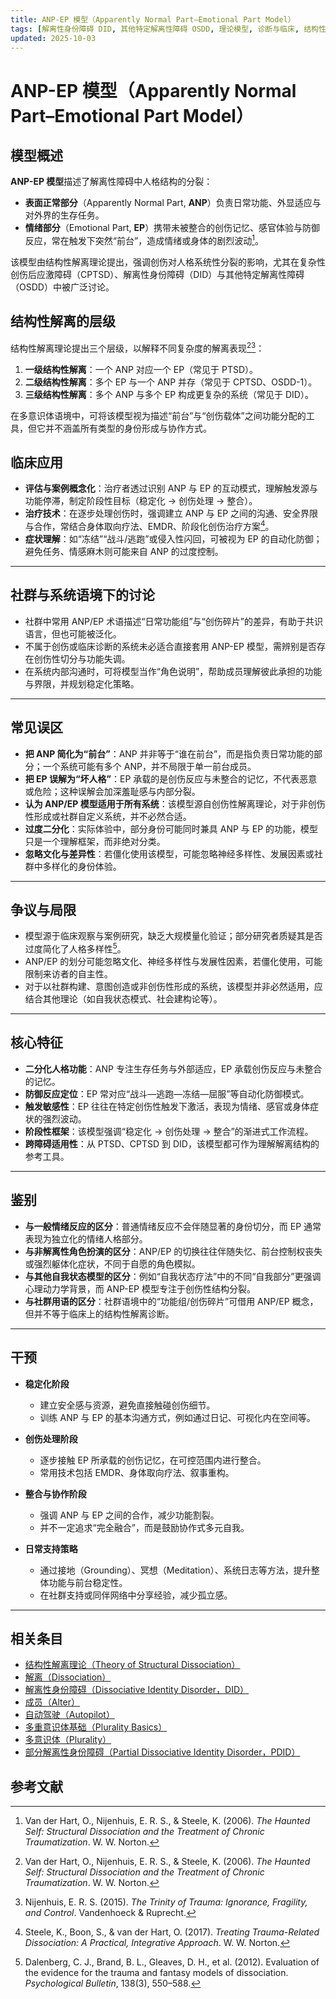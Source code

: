 ```yaml
---
title: ANP-EP 模型（Apparently Normal Part–Emotional Part Model）
tags: [解离性身份障碍 DID, 其他特定解离性障碍 OSDD, 理论模型, 诊断与临床, 结构性解离, 社区文化, 核心特征, 系统体验与机制]
updated: 2025-10-03
---
```


# ANP-EP 模型（Apparently Normal Part–Emotional Part Model）

## 模型概述

**ANP-EP 模型**描述了解离性障碍中人格结构的分裂：

- **表面正常部分**（Apparently Normal Part, **ANP**）负责日常功能、外显适应与对外界的生存任务。
- **情绪部分**（Emotional Part, **EP**）携带未被整合的创伤记忆、感官体验与防御反应，常在触发下突然“前台”，造成情绪或身体的剧烈波动[^ANP-1]。

该模型由结构性解离理论提出，强调创伤对人格系统性分裂的影响，尤其在复杂性创伤后应激障碍（CPTSD）、解离性身份障碍（DID）与其他特定解离性障碍（OSDD）中被广泛讨论。

## 结构性解离的层级

结构性解离理论提出三个层级，以解释不同复杂度的解离表现[^ANP-1][^ANP-2]：

1. **一级结构性解离**：一个 ANP 对应一个 EP（常见于 PTSD）。
2. **二级结构性解离**：多个 EP 与一个 ANP 并存（常见于 CPTSD、OSDD-1）。
3. **三级结构性解离**：多个 ANP 与多个 EP 构成更复杂的系统（常见于 DID）。

在多意识体语境中，可将该模型视为描述“前台”与“创伤载体”之间功能分配的工具，但它并不涵盖所有类型的身份形成与协作方式。

## 临床应用

- **评估与案例概念化**：治疗者透过识别 ANP 与 EP 的互动模式，理解触发源与功能停滞，制定阶段性目标（稳定化 → 创伤处理 → 整合）。
- **治疗技术**：在逐步处理创伤时，强调建立 ANP 与 EP 之间的沟通、安全界限与合作，常结合身体取向疗法、EMDR、阶段化创伤治疗方案[^ANP-3]。
- **症状理解**：如“冻结”“战斗/逃跑”或侵入性闪回，可被视为 EP 的自动化防御；避免任务、情感麻木则可能来自 ANP 的过度控制。

---

## 社群与系统语境下的讨论

- 社群中常用 ANP/EP 术语描述“日常功能组”与“创伤碎片”的差异，有助于共识语言，但也可能被泛化。
- 不属于创伤或临床诊断的系统未必适合直接套用 ANP-EP 模型，需辨别是否存在创伤性切分与功能失调。
- 在系统内部沟通时，可将模型当作“角色说明”，帮助成员理解彼此承担的功能与界限，并规划稳定化策略。

---

## 常见误区

- **把 ANP 简化为“前台”**：ANP 并非等于“谁在前台”，而是指负责日常功能的部分；一个系统可能有多个 ANP，并不局限于单一前台成员。
- **把 EP 误解为“坏人格”**：EP 承载的是创伤反应与未整合的记忆，不代表恶意或危险；这种误解会加深羞耻感与内部分裂。
- **认为 ANP/EP 模型适用于所有系统**：该模型源自创伤性解离理论，对于非创伤性形成或社群自定义系统，并不必然合适。
- **过度二分化**：实际体验中，部分身份可能同时兼具 ANP 与 EP 的功能，模型只是一个理解框架，而非绝对分类。
- **忽略文化与差异性**：若僵化使用该模型，可能忽略神经多样性、发展因素或社群中多样化的身份体验。

---

## 争议与局限

- 模型源于临床观察与案例研究，缺乏大规模量化验证；部分研究者质疑其是否过度简化了人格多样性[^ANP-4]。
- ANP/EP 的划分可能忽略文化、神经多样性与发展性因素，若僵化使用，可能限制来访者的自主性。
- 对于以社群构建、意图创造或非创伤性形成的系统，该模型并非必然适用，应结合其他理论（如自我状态模式、社会建构论等）。

---

## 核心特征

- **二分化人格功能**：ANP 专注生存任务与外部适应，EP 承载创伤反应与未整合的记忆。
- **防御反应定位**：EP 常对应“战斗—逃跑—冻结—屈服”等自动化防御模式。
- **触发敏感性**：EP 往往在特定创伤性触发下激活，表现为情绪、感官或身体症状的强烈波动。
- **阶段性框架**：该模型强调“稳定化 → 创伤处理 → 整合”的渐进式工作流程。
- **跨障碍适用性**：从 PTSD、CPTSD 到 DID，该模型都可作为理解解离结构的参考工具。

---

## 鉴别

- **与一般情绪反应的区分**：普通情绪反应不会伴随显著的身份切分，而 EP 通常表现为独立化的情绪人格部分。
- **与非解离性角色扮演的区分**：ANP/EP 的切换往往伴随失忆、前台控制权丧失或强烈躯体化症状，不同于自愿的角色模拟。
- **与其他自我状态模型的区分**：例如“自我状态疗法”中的不同“自我部分”更强调心理动力学背景，而 ANP-EP 模型专注于创伤性结构分裂。
- **与社群用语的区分**：社群语境中的“功能组/创伤碎片”可借用 ANP/EP 概念，但并不等于临床上的结构性解离诊断。

---

## 干预

- **稳定化阶段**

  - 建立安全感与资源，避免直接触碰创伤细节。
  - 训练 ANP 与 EP 的基本沟通方式，例如通过日记、可视化内在空间等。

- **创伤处理阶段**

  - 逐步接触 EP 所承载的创伤记忆，在可控范围内进行整合。
  - 常用技术包括 EMDR、身体取向疗法、叙事重构。

- **整合与协作阶段**

  - 强调 ANP 与 EP 之间的合作，减少功能割裂。
  - 并不一定追求“完全融合”，而是鼓励协作式多元自我。

- **日常支持策略**

  - 通过接地（Grounding）、冥想（Meditation）、系统日志等方法，提升整体功能与前台稳定性。
  - 在社群支持或同伴网络中分享经验，减少孤立感。

---

## 相关条目

- [结构性解离理论（Theory of Structural Dissociation）](/entries/Structural-Dissociation-Theory.md)
- [解离（Dissociation）](/entries/Dissociation.md)
- [解离性身份障碍（Dissociative Identity Disorder，DID）](/entries/DID.md)
- [成员（Alter）](/entries/Alter.md)
- [自动驾驶（Autopilot）](/entries/Autopilot.md)
- [多重意识体基础（Plurality Basics）](/entries/Plurality-Basics.md)
- [多意识体（Plurality）](/entries/Plurality.md)
- [部分解离性身份障碍（Partial Dissociative Identity Disorder，PDID）](/entries/Partial-Dissociative-Identity-Disorder-PDID.md)

## 参考文献

[^ANP-1]: Van der Hart, O., Nijenhuis, E. R. S., & Steele, K. (2006). _The Haunted Self: Structural Dissociation and the Treatment of Chronic Traumatization_. W. W. Norton.
[^ANP-2]: Nijenhuis, E. R. S. (2015). _The Trinity of Trauma: Ignorance, Fragility, and Control_. Vandenhoeck & Ruprecht.
[^ANP-3]: Steele, K., Boon, S., & van der Hart, O. (2017). _Treating Trauma-Related Dissociation: A Practical, Integrative Approach_. W. W. Norton.
[^ANP-4]: Dalenberg, C. J., Brand, B. L., Gleaves, D. H., et al. (2012). Evaluation of the evidence for the trauma and fantasy models of dissociation. _Psychological Bulletin_, 138(3), 550–588.
